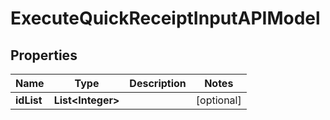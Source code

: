 
# ExecuteQuickReceiptInputAPIModel

## Properties
Name | Type | Description | Notes
------------ | ------------- | ------------- | -------------
**idList** | **List&lt;Integer&gt;** |  |  [optional]




